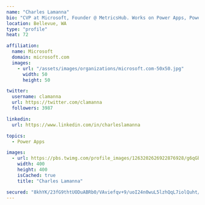 ```yaml
---
name: "Charles Lamanna"
bio: "CVP at Microsoft, Founder @ MetricsHub. Works on Power Apps, Power Automate, Power Virtual Agent, Common Data Service and Dynamics 365."
location: Bellevue, WA
type: "profile"
heat: 72

affiliation:
  name: Microsoft
  domain: microsoft.com
  images:
    - url: "/assets/images/organizations/microsoft.com-50x50.jpg"
      width: 50
      height: 50

twitter:
  username: clamanna
  url: https://twitter.com/clamanna
  followers: 3987

linkedin:
  url: https://www.linkedin.com/in/charleslamanna

topics:
  - Power Apps

images:
  - url: https://pbs.twimg.com/profile_images/1263202626922876928/g6qGbHZ-_400x400.jpg
    width: 400
    height: 400
    isCached: true
    title: "Charles Lamanna"

secured: "8khYK/23fG9thtUODuABRb0/VAviefqv+9/uoI24n0wuL5lzhQqL7iolQuht/1QHQaudZazuXr+F2Cr4jC6a9TLkfY7k1fWiEgHMFRmIDU7xfKQiRhy5eURPLZekeaPd+21VTCxpDEt49z01JatLD5ry+qcf8dY4tZXPLQhHL42sj3w1ahsQODPFFEzVu1DyaFcP4g9qJSkm4qA2jdkPGbuqbhnkForHOCADGt6zTFBs5eDAA7zF9Mx0n4ldjc40bwezAWNBpM9CvACnCRa1eLHziBJv62NhOjU4+EtvRO7qjQSl6xf4vHUir5Zi6+f3uyTatYnAst4eScw10xbs+HbGdPTDo5LWNBhcK4LVmT34oL+c4HcoN2t7vUth1anKrjaj/YzLHtkhF/ve2BYVcPS7h3O1KJUmjV5eNEl3lWQ=;aSaVPQzWYnPTDA4zGEc5UA=="
---
```


